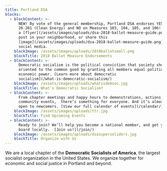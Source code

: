 ```yaml
---
title: Portland DSA
blocks:
  - blockContent: >-
      NEW! By vote of the general membership, Portland DSA endorses YES on
      26-201 (Clean Energy) and NO on Measures 103, 104, 105, and 106! Print out
      a [flyer](/assets/images/uploads/dsa-2018-ballot-measure-guide.pdf) to
      post in your neighborhood, or share this
      [image](/assets/images/uploads/dsa-2018-ballot-measure-guide.png) on
      social media.
    blockImage: /assets/images/uploads/2018ballotsmall.png
    blockTitle: 2018 Ballot Measure Endorsements
  - blockContent: >-
      Democratic socialism is the political conviction that society should be
      oriented to the common good by granting all members equal political and
      economic power. [Learn more about democratic
      socialism](/what-is-democratic-socialism/)
    blockImage: /assets/images/uploads/whatisdemsoc.jpg
    blockTitle: What's Democratic Socialism?
  - blockContent: >-
      From chapter meetings and happy hours to demonstrations, actions, and
      community events,  there’s something for everyone. And it’s almost all
      open to newcomers. [View our full calendar of events](/calendar/)
    blockImage: /assets/images/uploads/ttr.jpg
    blockTitle: Find Upcoming Events
  - blockContent: >-
      Ready to join? We’ll help you become a national member, and get you on
      board locally.  [Join us!](/join/)
    blockImage: /assets/images/uploads/dsasupersoliders.jpg
    blockTitle: Organize with Us
---
```

We are a local chapter of the **Democratic Socialists of America**, the largest socialist organization in the United States. We organize together for economic and social justice in Portland and beyond.
